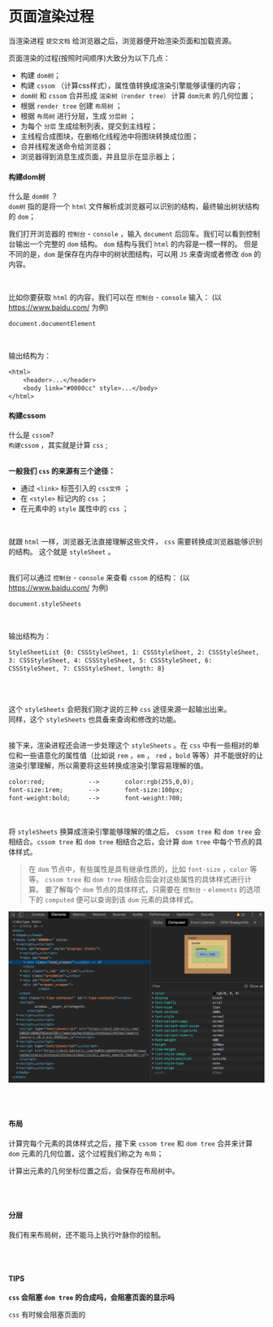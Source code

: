# 页面渲染过程

当渲染进程 `提交文档` 给浏览器之后，浏览器便开始渲染页面和加载资源。

页面渲染的过程(按照时间顺序)大致分为以下几点：<br>
* 构建 `dom树`；
* 构建 `cssom` （计算css样式），属性值转换成渲染引擎能够读懂的内容；
* `dom树` 和 `cssom` 合并形成 `渲染树（render tree）` 计算 `dom元素` 的几何位置；
* 根据 `render tree` 创建 `布局树` ；
* 根据 `布局树` 进行分层，生成 `分层树` ；
* 为每个 `分层` 生成绘制列表，提交到主线程；
* 主线程合成图块，在删格化线程池中将图块转换成位图；
* 合并线程发送命令给浏览器；
* 浏览器得到消息生成页面，并且显示在显示器上；


#### 构建dom树

什么是 `dom树` ？<Br>
`dom树` 指的是将一个 `html` 文件解析成浏览器可以识别的结构，最终输出树状结构的 `dom`；


我们打开浏览器的 `控制台` - `console` ，输入 `document` 后回车。我们可以看到控制台输出一个完整的 `dom` 结构。 `dom` 结构与我们 `html` 的内容是一模一样的。
但是不同的是，`dom` 是保存在内存中的树状图结构，可以用 `JS` 来查询或者修改 `dom` 的内容。

<br>

比如你要获取 `html` 的内容，我们可以在 `控制台` - `console` 输入：
(以 https://www.baidu.com/ 为例)

```copy
document.documentElement
```
<br>

输出结构为：

```copy
<html>
    <header>...</header>
    <body link="#0000cc" style>...</body>
</html>
```


#### 构建cssom

什么是 `cssom`?<br>
`构建cssom` ，其实就是计算 `css` ;<br>
<Br>

<b>一般我们 `css` 的来源有三个途径：</b>
* 通过 `<link>` 标签引入的 `css文件` ；
* 在 `<style>` 标记内的 `css` ；
* 在元素中的 `style` 属性中的 `css` ；

<br>

就跟 `html` 一样，浏览器无法直接理解这些文件， `css` 需要转换成浏览器能够识别的结构。
这个就是 `styleSheet` 。<br><br>

我们可以通过 `控制台` - `console` 来查看 `cssom` 的结构：
(以 https://www.baidu.com/ 为例)

```copy
document.styleSheets
```

<br>

输出结构为：

```copy
StyleSheetList {0: CSSStyleSheet, 1: CSSStyleSheet, 2: CSSStyleSheet, 3: CSSStyleSheet, 4: CSSStyleSheet, 5: CSSStyleSheet, 6: CSSStyleSheet, 7: CSSStyleSheet, length: 8}
```

<br><Br>

这个 `styleSheets` 会把我们刚才说的三种 `css` 途径来源一起输出出来。<br>
同样，这个 `styleSheets` 也具备来查询和修改的功能。<br><br>

接下来，渲染进程还会进一步处理这个 `styleSheets` 。在 `css` 中有一些相对的单位和一些语意化的属性值（比如说 `rem` ，`em` ， `red` ，`bold` 等等）并不能很好的让渲染引擎理解，所以需要将这些转换成渲染引擎容易理解的值。

```copy
color:red;            -->       color:rgb(255,0,0);
font-size:1rem;       -->       font-size:100px;
font-weight:bold;     -->       font-weight:700;
```

<br><br>
将 `styleSheets` 换算成渲染引擎能够理解的值之后， `cssom tree` 和 `dom tree` 会相结合。`cssom tree` 和 `dom tree` 相结合之后，会计算 `dom tree` 中每个节点的具体样式。 

>在 `dom` 节点中，有些属性是具有继承性质的，比如 `font-size` ，`color` 等等。 `cssom tree` 和 `dom tree` 相结合后会对这些属性的具体样式进行计算。 要了解每个 `dom` 节点的具体样式，只需要在 `控制台` - `elements` 的选项下的 `computed` 便可以查询到该 `dom` 元素的具体样式。

<img src="../img/css-computed.jpg">

<br><br>

#### 布局

计算完每个元素的具体样式之后，接下来 `cssom tree` 和 `dom tree` 合并来计算 `dom` 元素的几何位置，这个过程我们称之为 `布局`；

计算出元素的几何坐标位置之后，会保存在布局树中。

<br><br>

#### 分层

我们有来布局树，还不能马上执行叶脉你的绘制。


<Br>
<Br>

#### TIPS

<b>`css` 会阻塞 `dom tree` 的合成吗，会阻塞页面的显示吗</b>

`css` 有时候会阻塞页面的

